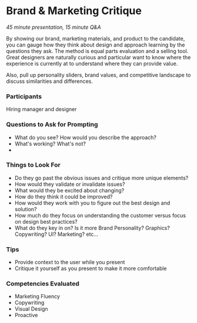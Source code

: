 # Brand & Marketing Critique

*45 minute presentation, 15 minute Q&A*

By showing our brand, marketing materials, and product to the candidate, you can gauge how they think about design and approach learning by the questions they ask. The method is equal parts evaluation and a selling tool. Great designers are naturally curious and particular want to know where the experience is currently at to understand where they can provide value.

Also, pull up personality sliders, brand values, and competitive landscape to discuss similarities and differences.


### Participants
Hiring manager and designer


### Questions to Ask for Prompting
- What do you see? How would you describe the approach?
- What's working? What's not?
- 

### Things to Look For
- Do they go past the obvious issues and critique more unique elements?
- How would they validate or invalidate issues?
- What would they be excited about changing? 
- How do they think it could be improved? 
- How would they work with you to figure out the best design and solution? 
- How much do they focus on understanding the customer versus focus on design best practices?
- What do they key in on? Is it more Brand Personality? Graphics? Copywriting? UI? Marketing? etc...

### Tips
- Provide context to the user while you present
- Critique it yourself as you present to make it more comfortable

### Competencies Evaluated
- Marketing Fluency
- Copywriting
- Visual Design
- Proactive